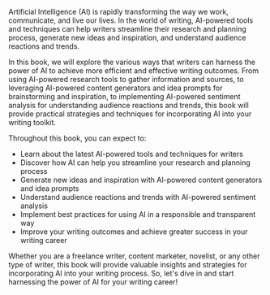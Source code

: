 

Artificial Intelligence (AI) is rapidly transforming the way we work, communicate, and live our lives. In the world of writing, AI-powered tools and techniques can help writers streamline their research and planning process, generate new ideas and inspiration, and understand audience reactions and trends.

In this book, we will explore the various ways that writers can harness the power of AI to achieve more efficient and effective writing outcomes. From using AI-powered research tools to gather information and sources, to leveraging AI-powered content generators and idea prompts for brainstorming and inspiration, to implementing AI-powered sentiment analysis for understanding audience reactions and trends, this book will provide practical strategies and techniques for incorporating AI into your writing toolkit.

Throughout this book, you can expect to:

* Learn about the latest AI-powered tools and techniques for writers
* Discover how AI can help you streamline your research and planning process
* Generate new ideas and inspiration with AI-powered content generators and idea prompts
* Understand audience reactions and trends with AI-powered sentiment analysis
* Implement best practices for using AI in a responsible and transparent way
* Improve your writing outcomes and achieve greater success in your writing career

Whether you are a freelance writer, content marketer, novelist, or any other type of writer, this book will provide valuable insights and strategies for incorporating AI into your writing process. So, let's dive in and start harnessing the power of AI for your writing career!
